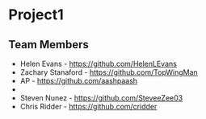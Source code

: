 # Project1
## Team Members
- Helen Evans - https://github.com/HelenLEvans
- Zachary Stanaford - https://github.com/TopWingMan
- AP - https://github.com/aashpaash
- 
- Steven Nunez - https://github.com/SteveeZee03
- Chris Ridder - https://github.com/cridder
